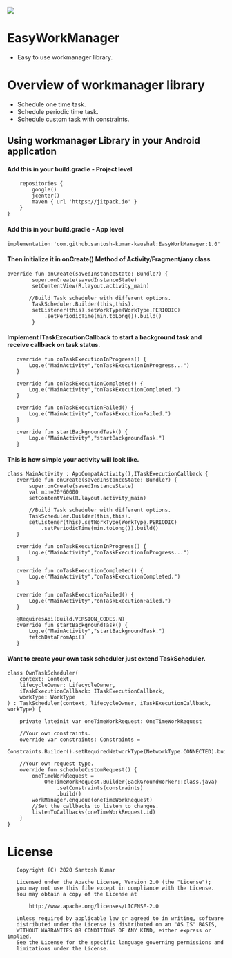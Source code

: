 [![](https://jitpack.io/v/santosh-kumar-kaushal/EasyWorkManager.svg)](https://jitpack.io/#santosh-kumar-kaushal/EasyWorkManager)

# EasyWorkManager

- Easy to use workmanager library.

# Overview of workmanager library

- Schedule one time task.
- Schedule periodic time task.
- Schedule custom task with constraints.


## Using workmanager Library in your Android application

#### Add this in your build.gradle - Project level

```allprojects {
    repositories {
        google()
        jcenter()
        maven { url 'https://jitpack.io' }
    }
}
```

#### Add this in your build.gradle - App level

``` 
implementation 'com.github.santosh-kumar-kaushal:EasyWorkManager:1.0'

```     

#### Then initialize it in onCreate() Method of Activity/Fragment/any class

```
override fun onCreate(savedInstanceState: Bundle?) {
        super.onCreate(savedInstanceState)
        setContentView(R.layout.activity_main)
        
       //Build Task scheduler with different options.
        TaskScheduler.Builder(this,this).
        setListener(this).setWorkType(WorkType.PERIODIC)
            .setPeriodicTime(min.toLong()).build()
        }
```

#### Implement ITaskExecutionCallback to start a background task and receive callback on task status.

 ```
    override fun onTaskExecutionInProgress() {
        Log.e("MainActivity","onTaskExecutionInProgress...")
    }

    override fun onTaskExecutionCompleted() {
        Log.e("MainActivity","onTaskExecutionCompleted.")
    }

    override fun onTaskExecutionFailed() {
        Log.e("MainActivity","onTaskExecutionFailed.")
    }

    override fun startBackgroundTask() {
        Log.e("MainActivity","startBackgroundTask.")
    }
 ```
 
 #### This is how simple your activity will look like.
 
 ```
 class MainActivity : AppCompatActivity(),ITaskExecutionCallback {
    override fun onCreate(savedInstanceState: Bundle?) {
        super.onCreate(savedInstanceState)
        val min=20*60000
        setContentView(R.layout.activity_main)

        //Build Task scheduler with different options.
        TaskScheduler.Builder(this,this).
        setListener(this).setWorkType(WorkType.PERIODIC)
            .setPeriodicTime(min.toLong()).build()
    }

    override fun onTaskExecutionInProgress() {
        Log.e("MainActivity","onTaskExecutionInProgress...")
    }

    override fun onTaskExecutionCompleted() {
        Log.e("MainActivity","onTaskExecutionCompleted.")
    }

    override fun onTaskExecutionFailed() {
        Log.e("MainActivity","onTaskExecutionFailed.")
    }

    @RequiresApi(Build.VERSION_CODES.N)
    override fun startBackgroundTask() {
        Log.e("MainActivity","startBackgroundTask.")
        fetchDataFromApi()
    }
 ```

#### Want to create your own task scheduler just extend TaskScheduler.

```
class OwnTaskScheduler(
    context: Context,
    lifecycleOwner: LifecycleOwner,
    iTaskExecutionCallback: ITaskExecutionCallback,
    workType: WorkType
) : TaskScheduler(context, lifecycleOwner, iTaskExecutionCallback, workType) {

    private lateinit var oneTimeWorkRequest: OneTimeWorkRequest

    //Your own constraints.
    override var constraints: Constraints =
        Constraints.Builder().setRequiredNetworkType(NetworkType.CONNECTED).build()

    //Your own request type.
    override fun scheduleCustomRequest() {
        oneTimeWorkRequest =
            OneTimeWorkRequest.Builder(BackGroundWorker::class.java)
                .setConstraints(constraints)
                .build()
        workManager.enqueue(oneTimeWorkRequest)
        //Set the callbacks to listen to changes.
        listenToCallbacks(oneTimeWorkRequest.id)
    }
}
```

# License

```
   Copyright (C) 2020 Santosh Kumar

   Licensed under the Apache License, Version 2.0 (the "License");
   you may not use this file except in compliance with the License.
   You may obtain a copy of the License at

       http://www.apache.org/licenses/LICENSE-2.0

   Unless required by applicable law or agreed to in writing, software
   distributed under the License is distributed on an "AS IS" BASIS,
   WITHOUT WARRANTIES OR CONDITIONS OF ANY KIND, either express or implied.
   See the License for the specific language governing permissions and
   limitations under the License.
   
  ```
